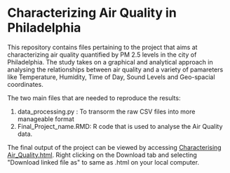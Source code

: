 # Characterizing Air Quality in Philadelphia
This repository contains files pertaining to the project that aims at characterizing air quality quantified by PM 2.5 levels in the city of Philadelphia. The study takes on  a graphical and analytical approach in analysing the relationships between air quality and a variety of pamareters like Temperature, Humidity, Time of Day, Sound Levels and Geo-spacial coordinates. 

The two main files that are needed to reproduce the results: 
1. data_processing.py : To transorm the raw CSV files into more manageable format
2. Final_Project_name.RMD: R code that is used to analyse the Air Quality data.

The final output of the project can be viewed by accessing  [Characterising Air_Quality.html](https://github.com/sauravbose/BMIN503_Final_Project/blob/master/Final_Project_name.html). Right clicking on the Download tab and selecting "Download linked file as" to same as .html on your local computer.  
